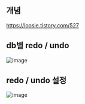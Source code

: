 ## 개념
https://loosie.tistory.com/527

## db별 redo / undo

![image](https://user-images.githubusercontent.com/10610884/142141715-d5806342-e761-4aaa-a021-b11a5ed1695f.png)


## redo / undo 설정
![image](https://user-images.githubusercontent.com/10610884/142141762-208dd3e9-f4e0-4140-bece-af11170e20f0.png)

